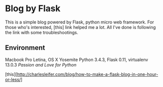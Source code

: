 # Blog by Flask

This is a simple blog powered by Flask, python micro web framework.
For those who's interested, [this] link helped me a lot.
All I've done is following the link with some troubleshootings.

## Environment
Macbook Pro Letina, OS X Yosemite
Python 3.4.3, Flask 0.11, virtualenv 13.0.3
_Passion and Love for Python_

[this][http://charlesleifer.com/blog/how-to-make-a-flask-blog-in-one-hour-or-less/]

